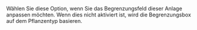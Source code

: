 Wählen Sie diese Option, wenn Sie das Begrenzungsfeld dieser Anlage anpassen möchten. Wenn dies nicht aktiviert ist, wird die Begrenzungsbox auf dem Pflanzentyp basieren. 